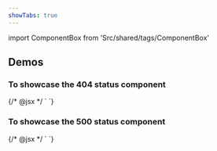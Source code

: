 ```yaml
---
showTabs: true
---
```


import ComponentBox from 'Src/shared/tags/ComponentBox'

## Demos

### To showcase the 404 status component

<ComponentBox data-visual-test="global-error-404">
{/* @jsx */ `
<GlobalError status="404" />
`}
</ComponentBox>
	  
### To showcase the 500 status component

<ComponentBox data-visual-test="global-error-500">
{/* @jsx */ `
<GlobalError status="500" />
`}
</ComponentBox>
